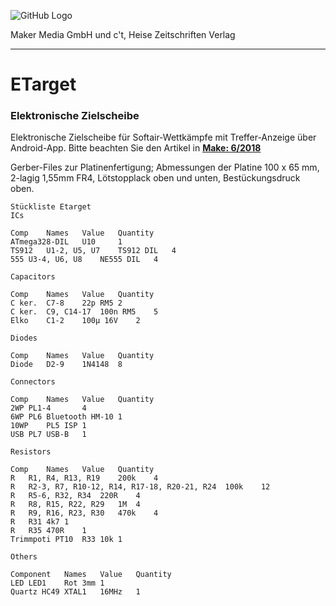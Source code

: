 ![GitHub Logo](http://www.heise.de/make/icons/make_logo.png)

Maker Media GmbH und c't, Heise Zeitschriften Verlag

***

# ETarget

### Elektronische Zielscheibe

Elektronische Zielscheibe für Softair-Wettkämpfe mit Treffer-Anzeige über Android-App. Bitte beachten Sie den Artikel in **[Make: 6/2018](https://shop.heise.de/katalog/make-6-2018)**

Gerber-Files zur Platinenfertigung; Abmessungen der Platine 100 x 65 mm, 2-lagig 1,55mm FR4, Lötstopplack oben und unten, Bestückungsdruck oben.

	Stückliste Etarget			
	ICs			
			
	Comp	Names	Value	Quantity
	ATmega328-DIL	U10		1
	TS912	U1-2, U5, U7	TS912 DIL	4
	555	U3-4, U6, U8	NE555 DIL	4
				
	Capacitors			
				
	Comp	Names	Value	Quantity
	C ker.	C7-8	22p RM5	2
	C ker.	C9, C14-17	100n RM5	5
	Elko	C1-2	100µ 16V	2
				
	Diodes			
				
	Comp	Names	Value	Quantity
	Diode	D2-9	1N4148	8
				
	Connectors			
				
	Comp	Names	Value	Quantity
	2WP	PL1-4		4
	6WP	PL6	Bluetooth HM-10	1
	10WP	PL5	ISP	1
	USB	PL7	USB-B	1
				
	Resistors			
				
	Comp	Names	Value	Quantity
	R	R1, R4, R13, R19	200k	4
	R	R2-3, R7, R10-12, R14, R17-18, R20-21, R24	100k	12
	R	R5-6, R32, R34	220R	4
	R	R8, R15, R22, R29	1M	4
	R	R9, R16, R23, R30	470k	4
	R	R31	4k7	1
	R	R35	470R	1
	Trimmpoti PT10	R33	10k	1
				
	Others			
				
	Component	Names	Value	Quantity
	LED	LED1	Rot 3mm	1
	Quartz HC49	XTAL1	16MHz	1

